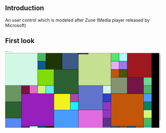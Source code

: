 ## Introduction
An user control which is modeled after Zune (Media player released by Microsoft)

## First look
![](./Images/demo.gif)
